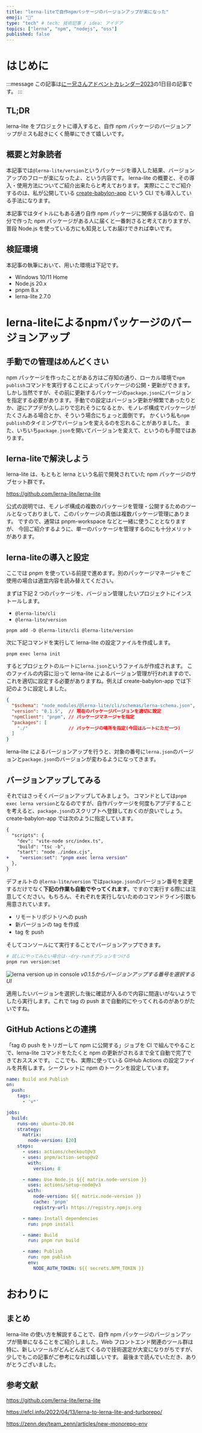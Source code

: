 ```yaml
---
title: "lerna-liteで自作npmパッケージのバージョンアップが楽になった"
emoji: "🍋"
type: "tech" # tech: 技術記事 / idea: アイデア
topics: ["lerna", "npm", "nodejs", "oss"]
published: false
---
```


# はじめに

:::message
この記事は[にー兄さんアドベントカレンダー2023](https://qiita.com/advent-calendar/2023/ninisan_solo)の1日目の記事です。
:::

## TL;DR

lerna-lite をプロジェクトに導入すると、自作 npm パッケージのバージョンアップがミスも起きにくく簡単にできて嬉しいです。

## 概要と対象読者

本記事では`@lerna-lite/version`というパッケージを導入した結果、バージョンアップのフローが楽になったよ、という内容です。
lerna-lite の概要と、その導入・使用方法についてご紹介出来たらと考えております。
実際にここでご紹介するのは、私が公開している [create-babylon-app](https://github.com/drumath2237/create-babylon-app) という CLI でも導入している手法になります。

本記事ではタイトルにもある通り自作 npm パッケージに関係する話なので、自分で作った npm パッケージがある人に届くと一番刺さると考えておりますが、普段 Node.js を使っている方にも知見としてお届けできれば幸いです。

## 検証環境

本記事の執筆において、用いた環境は下記です。

- Windows 10/11 Home
- Node.js 20.x
- pnpm 8.x
- lerna-lite 2.7.0

# lerna-liteによるnpmパッケージのバージョンアップ

## 手動での管理はめんどくさい

npm パッケージを作ったことがある方はご存知の通り、ローカル環境で`npm publish`コマンドを実行することによってパッケージの公開・更新ができます。
しかし当然ですが、その前に更新するパッケージの`package.json`にバージョンを指定する必要があります。手動での設定はバージョン更新が頻繁であったりとか、逆にアプデが久しぶりで忘れそうになるとか、モノレポ構成でパッケージがたくさんある場合とか、そういう場合にちょっと面倒です。
かくいう私も`npm publish`のタイミングでバージョンを変えるのを忘れることがありました。
また、いちいち`package.json`を開いてバージョンを変えて、というのも手間ではあります。

## lerna-liteで解決しよう

lerna-lite は、もともと lerna という名前で開発されていた npm パッケージのサブセット群です。

https://github.com/lerna-lite/lerna-lite

公式の説明では、モノレポ構成の複数のパッケージを管理・公開するためのツールとなっておりまして、このパッケージの真価は複数パッケージ管理にあります。
ですので、通常は pnpm-workspace などと一緒に使うこととなりますが、
今回ご紹介するように、単一のパッケージを管理するのにも十分メリットがあります。

## lerna-liteの導入と設定

ここでは pnpm を使っている前提で進めます。別のパッケージマネージャをご使用の場合は適宜内容を読み替えてください。

まずは下記 2 つのパッケージを、バージョン管理したいプロジェクトにインストールします。

- `@lerna-lite/cli`
- `@lerna-lite/version`

```bash: 二つのパッケージをインストール
pnpm add -D @lerna-lite/cli @lerna-lite/version
```

次に下記コマンドを実行して lerna-lite の設定ファイルを作成します。

```bash: lerna-liteの初期化
pnpm exec lerna init
```

するとプロジェクトのルートに`lerna.json`というファイルが作成されます。
このファイルの内容に沿って lerna-lite によるバージョン管理が行われますので、これを適切に設定する必要がありますね。例えば create-babylon-app では下記のように設定しました。

```json:lerna.json
{
  "$schema": "node_modules/@lerna-lite/cli/schemas/lerna-schema.json",
  "version": "0.1.5",  // 現在のパッケージバージョンを適切に設定
  "npmClient": "pnpm", // パッケージマネージャを指定
  "packages": [
    "./"               // パッケージの場所を指定(今回はルートにただ一つ)
  ]
}
```

lerna-lite によるバージョンアップを行うと、対象の番号に`lerna.json`のバージョンと`package.json`のバージョンが変わるようになってきます。

## バージョンアップしてみる

それではさっそくバージョンアップしてみましょう。
コマンドとしては`pnpm exec lerna version`となるのですが、自作パッケージを何度もアプデすることを考えると、`package.json`のスクリプトへ登録しておくのが良いでしょう。
create-babylon-app では次のように指定しています。

```diff json: package.json
{
  "scripts": {
    "dev": "vite-node src/index.ts",
    "build": "tsc -b",
    "start": "node ./index.cjs",
+    "version:set": "pnpm exec lerna version"
  },
}
```

デフォルトの `@lerna-lite/version` では`package.json`のバージョン番号を変更するだけでなく**下記の作業も自動でやってくれます**。ですので実行する際には注意してください。もちろん、それぞれを実行しないためのコマンドライン引数も用意されています。

- リモートリポジトリへの push
- 新バージョンの tag を作成
- tag を push

そしてコンソールにて実行することでバージョンアップできます。

```bash
# 試しにやってみたい場合は--dry-runオプションをつける
pnpm run version:set
```

![lerna version up in console](/images/lerna-lite/lerna-version-up.png)
*v0.1.5からバージョンアップする番号を選択するUI*

適用したいバージョンを選択した後に確認が入るので内容に間違いがないようでしたら実行します。これで tag の push まで自動的にやってくれるのがありがたいですね。

## GitHub Actionsとの連携

「tag の push をトリガーして npm に公開する」ジョブを CI で組んでやることで、lerna-lite コマンドをたたくと npm の更新がされるまで全て自動で完了できておススメです。
ここでも、実際に使っている GitHub Actions の設定ファイルを共有します。シークレットに npm のトークンを設定しています。

```yml
name: Build and Publish
on:
  push:
    tags:
      - 'v*'

jobs:
  build:
    runs-on: ubuntu-20.04
    strategy:
      matrix:
        node-version: [20]
    steps:
      - uses: actions/checkout@v3
      - uses: pnpm/action-setup@v2
        with:
          version: 8

      - name: Use Node.js ${{ matrix.node-version }}
        uses: actions/setup-node@v3
        with:
          node-version: ${{ matrix.node-version }}
          cache: 'pnpm'
          registry-url: https://registry.npmjs.org

      - name: Install dependencies
        run: pnpm install

      - name: Build
        run: pnpm run build

      - name: Publish
        run: npm publish
        env:
          NODE_AUTH_TOKEN: ${{ secrets.NPM_TOKEN }}
```

# おわりに

## まとめ

lerna-lite の使い方を解説することで、自作 npm パッケージのバージョンアップが簡単になることをご紹介しました。Web フロントエンド関連のツール群は特に、新しいツールがどんどん出てくるので技術選定が大変になりがちですが、少しでもこの記事がご参考になれば嬉しいです。
最後まで読んでいただき、ありがとうございました。

## 参考文献

https://github.com/lerna-lite/lerna-lite

https://efcl.info/2022/04/13/lerna-to-lerna-lite-and-turborepo/

https://zenn.dev/team_zenn/articles/new-monorepo-env